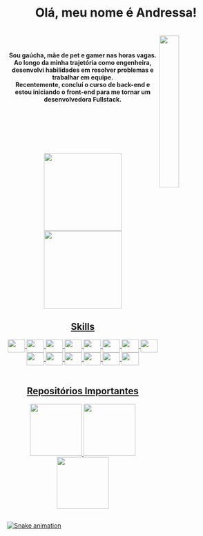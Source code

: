 <h1 align="center"> Olá, meu nome é Andressa! </h1>
<div>
  <div>
  <br>
  <img align="right" src="https://64.media.tumblr.com/fe8562deba2ce1791f2c8af08a622da9/tumblr_mkrnrhTB6j1r998ieo1_500.gif" height="30%" width="30%"/>
  <br>
  </div>
  <div>
  <h4 align="center">Sou gaúcha, mãe de pet e gamer nas horas vagas. <br>
Ao longo da minha trajetória como engenheira, desenvolvi habilidades em resolver problemas e trabalhar em equipe. <br>
Recentemente, concluí o curso de back-end e estou iniciando o front-end para me tornar um desenvolvedora Fullstack.
  </div>
</h4> 
</div>

<br>
<br>
<br>
<br>

##

<div align="center">
  <a href="https://github.com/Andressavcon">
  <img height="180em" src="https://github-readme-stats.vercel.app/api?username=andressavcon&count_private=true&show_icons=true&theme=radical"/> 
  <img height="180em" src="https://github-readme-stats.vercel.app/api/top-langs/?username=andressavcon&layout=compact&theme=radical"/>
</div>

<h2 align="center">Skills</h2>
<div align="center" style="display: inline_block">
  <img align="center" src="https://cdn.jsdelivr.net/gh/devicons/devicon/icons/github/github-original-wordmark.svg" height="30" width="40"/>
  <img align="center" src="https://cdn.jsdelivr.net/gh/devicons/devicon/icons/git/git-original.svg" height="30" width="40"/>
  <img align="center" src="https://cdn.jsdelivr.net/gh/devicons/devicon/icons/javascript/javascript-plain.svg" height="30" width="40"/>
  <img align="center" src="https://cdn.jsdelivr.net/gh/devicons/devicon/icons/nodejs/nodejs-plain-wordmark.svg" height="30" width="40"/>
  <img align="center" src="https://cdn.jsdelivr.net/gh/devicons/devicon/icons/express/express-original-wordmark.svg" height="30" width="40"/>
  <img align="center" src="https://cdn.jsdelivr.net/gh/devicons/devicon/icons/postgresql/postgresql-plain-wordmark.svg" height="30" width="40"/>
  <img align="center" src="https://cdn.jsdelivr.net/gh/devicons/devicon@latest/icons/mysql/mysql-original.svg" height="30" width="40"/>
  <img align="center" src="https://cdn.jsdelivr.net/gh/devicons/devicon/icons/typescript/typescript-plain.svg" height="30" width="40"/>
  <img align="center" src="https://cdn.jsdelivr.net/gh/devicons/devicon/icons/html5/html5-plain-wordmark.svg" height="30" width="40"/>
  <img align="center" src="https://cdn.jsdelivr.net/gh/devicons/devicon/icons/css3/css3-plain-wordmark.svg" height="30" width="40"/>
  <img align="center" src="https://cdn.jsdelivr.net/gh/devicons/devicon/icons/react/react-original-wordmark.svg" height="30" width="40"/> 
  <img align="center" src="https://cdn.jsdelivr.net/gh/devicons/devicon@latest/icons/angular/angular-original.svg" height="30" width="40"/>
  <img align="center" src="https://cdn.jsdelivr.net/gh/devicons/devicon@latest/icons/java/java-original-wordmark.svg" height="30" width="40"/>
  <img align="center" src="https://cdn.jsdelivr.net/gh/devicons/devicon@latest/icons/spring/spring-original-wordmark.svg" height="30" width="40"/>
</div>

<br>

<h2 align="center">Repositórios Importantes</h2>
<div align="center">  
  <a href="https://github.com/Andressavcon/projeto-modulo-02-cubos-academy"/>
  <img height="120em" src="https://github-readme-stats.vercel.app/api/pin/?username=andressavcon&repo=projeto-modulo-02-cubos-academy&theme=radical"/>
  
  <a href="https://github.com/Andressavcon/projeto-modulo-03-cubos-academy"/>
  <img height="120em" src="https://github-readme-stats.vercel.app/api/pin/?username=andressavcon&repo=projeto-modulo-03-cubos-academy&theme=radical"/>
  
  <a href="https://github.com/Andressavcon/super-mario"/>
  <img height="120em" src="https://github-readme-stats.vercel.app/api/pin/?username=andressavcon&repo=super-mario&theme=radical"/>
  
</div>

##

![Snake animation](https://github.com/andressavcon/andressavcon/blob/output/github-contribution-grid-snake.svg)
